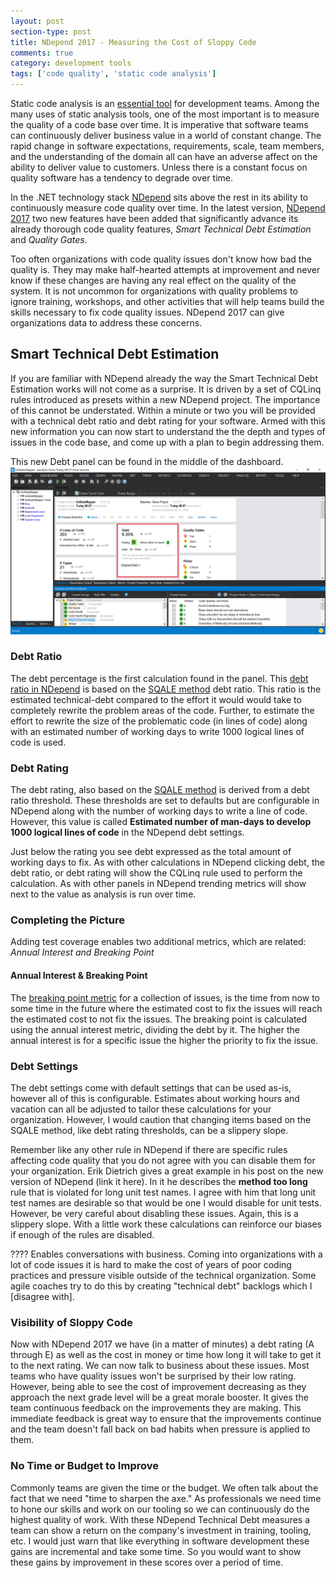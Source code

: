 ```yaml
---
layout: post
section-type: post
title: NDepend 2017 - Measuring the Cost of Sloppy Code
comments: true
category: development tools
tags: ['code quality', 'static code analysis']
---
```


Static code analysis is an [essential tool](/2015/08/30/the-importance-of-static-code-analysis.html) for development teams. Among the many uses of static analysis tools, one of the most important is to measure the quality of a code base over time. It is imperative that software teams can continuously deliver business value in a world of constant change. The rapid change in software expectations, requirements, scale, team members, and the understanding of the domain all can have an adverse affect on the ability to deliver value to customers. Unless there is a constant focus on quality software has a tendency to degrade over time. 

In the .NET technology stack [NDepend](http:/www.ndepend.com) sits above the rest in its ability to continuously measure code quality over time. In the latest version, [NDepend 2017](http://www.ndepend.com/ndepend-v2017) two new features have been added that significantly advance its already thorough code quality features, _Smart Technical Debt Estimation_ and _Quality Gates_.

Too often organizations with code quality issues don't know how bad the quality is. They may make half-hearted attempts at improvement and never know if these changes are having any real effect on the quality of the system. It is not uncommon for organizations with quality problems to ignore training, workshops, and other activities that will help teams build the skills necessary to fix code quality issues. NDepend 2017 can give organizations data to address these concerns. 

## Smart Technical Debt Estimation

If you are familiar with NDepend already the way the Smart Technical Debt Estimation works will not come as a surprise. It is driven by a set of CQLinq rules introduced as presets within a new NDepend project. The importance of this cannot be understated. Within a minute or two you will be provided with a technical debt ratio and debt rating for your software. Armed with this new information you can now start to understand the the depth and types of issues in the code base, and come up with a plan to begin addressing them.  

This new Debt panel can be found in the middle of the dashboard.
<img class="img-responsive" src="/img/ndepend2017-debt-dashboard.png" />

### Debt Ratio
The debt percentage is the first calculation found in the panel. This [debt ratio in NDepend](http://www.ndepend.com/docs/technical-debt#DebtRating) is based on the [SQALE method](http://www.sqale.org/) debt ratio. This ratio is the estimated technical-debt compared to the effort it would would take to completely rewrite the problem areas of the code. Further, to estimate the effort to rewrite the size of the problematic code (in lines of code) along with an estimated number of working days to write 1000 logical lines of code is used. 

### Debt Rating
The debt rating, also based on the [SQALE method](http://www.sqale.org) is derived from a debt ratio threshold. These thresholds are set to defaults but are configurable in NDepend along with the number of working days to write a line of code. However, this value is called **Estimated number of man-days to develop 1000 logical lines of code** in the NDepend debt settings.

Just below the rating you see debt expressed as the total amount of working days to fix. As with other calculations in NDepend clicking debt, the debt ratio, or debt rating will show the CQLinq rule used to perform the calculation. As with other panels in NDepend trending metrics will show next to the value as analysis is run over time.  

### Completing the Picture 
Adding test coverage enables two additional metrics, which are related: _Annual Interest and Breaking Point_

#### Annual Interest & Breaking Point
The [breaking point metric](http://www.ndepend.com/docs/technical-debt#BreakingPoint) for a collection of issues, is the time from now to some time in the future where the estimated cost to fix the issues will reach the estimated cost to not fix the issues. The breaking point is calculated using the annual interest metric, dividing the debt by it. The higher the annual interest is for a specific issue the higher the priority to fix the issue.

### Debt Settings
The debt settings come with default settings that can be used as-is, however all of this is configurable. Estimates about working hours and vacation can all be adjusted to tailor these calculations for your organization. However, I would caution that changing items based on the SQALE method, like debt rating thresholds, can be a slippery slope.

Remember like any other rule in NDepend if there are specific rules affecting code quality that you do not agree with you can disable them for your organization. Erik Dietrich gives a great example in his post on the new version of NDepend (link it here). In it he describes the **method too long** rule that is violated for long unit test names. I agree with him that long unit test names are desirable so that would be one I would disable for unit tests. However, be very careful about disabling these issues. Again, this is a slippery slope. With a little work these calculations can reinforce our biases if enough of the rules are disabled. 

????
Enables conversations with business. Coming into organizations with a lot of code issues it is hard to make the cost of years of poor coding practices and pressure visible outside of the technical organization. Some agile coaches try to do this by creating "technical debt" backlogs which I [disagree with]. 

### Visibility of Sloppy Code
Now with NDepend 2017 we have (in a matter of minutes) a debt rating (A through E) as well as the cost in money or time how long it will take to get it to the next rating. We can now talk to business about these issues. Most teams who have quality issues won't be surprised by their low rating. However, being able to see the cost of improvement decreasing as they approach the next grade level will be a great morale booster. It gives the team continuous feedback on the improvements they are making. This immediate feedback is great way to ensure that the improvements continue and the team doesn't fall back on bad habits when pressure is applied to them.

### No Time or Budget to Improve
Commonly teams are given the time or the budget. We often talk about the fact that we need "time to sharpen the axe." As professionals we need time to hone our skills and work on our tooling so we can continuously do the highest quality of work. With these NDepend Technical Debt measures a team can show a return on the company's investment in training, tooling, etc. I would just warn that like everything in software development these gains are incremental and take some time. So you would want to show these gains by improvement in these scores over a period of time. 

